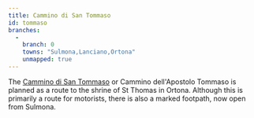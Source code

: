 ```yaml
---
title: Cammino di San Tommaso
id: tommaso
branches:
  -
    branch: 0
    towns: "Sulmona,Lanciano,Ortona"
    unmapped: true
---
```


The [Cammino di San Tommaso][0] or Cammino dell'Apostolo Tommaso is planned as a route to the shrine of St Thomas in Ortona. Although this is primarily a route for motorists, there is also a marked footpath, now open from Sulmona.

[0]: http://www.camminoditommaso.it/